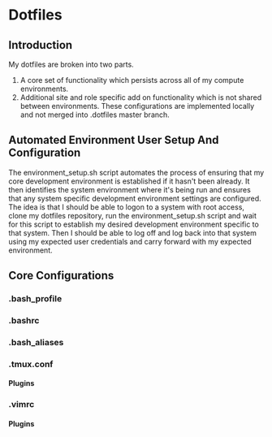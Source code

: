 # Dotfiles

## Introduction
My dotfiles are broken into two parts.
1. A core set of functionality which persists across all of my 
   compute environments.
2. Additional site and role specific add on functionality which
   is not shared between environments. These configurations
   are implemented locally and not merged into .dotfiles
   master branch.

## Automated Environment User Setup And Configuration
The environment_setup.sh script automates the process of ensuring
that my core development environment is established if it hasn't been already.
It then identifies the system environment where it's being
run and ensures that any system specific development environment settings
are configured. The idea is that I should be able to logon to a system
with root access, clone my dotfiles repository, run the environment_setup.sh
script and wait for this script to establish my desired development environment
specific to that system. Then I should be able to log off and log
back into that system using my expected user credentials and carry forward with
my expected environment.

## Core Configurations
### .bash_profile

### .bashrc

### .bash_aliases

### .tmux.conf
#### Plugins

### .vimrc
#### Plugins


